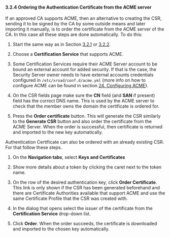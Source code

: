 #### 3.2.4 Ordering the Authentication Certificate from the ACME server

If an approved CA supports ACME, then an alternative to creating the CSR, sending it to be signed by the CA by some outside means and later importing it manually, is to order the certificate from the ACME server of the CA. In this case all these steps are done automatically. To do this:

1. Start the same way as in Section [3.2.1](#321-generating-an-authentication-key) or [3.2.2](#322-generating-a-certificate-signing-request-for-an-authentication-key).

2. Choose a **Certification Service** that supports ACME.

3. Some Certification Services require their ACME Server account to be bound an external account for added security. If that is the case, the Security Server owner needs to have external accounts credentials configured in `/etc/xroad/conf.d/acme.yml` (more info on how to configure ACME can be found in section [24. Configuring ACME](#24-configuring-acme)).

4. On the CSR fields page make sure the **CN** field (and **SAN** if present) field has the correct DNS name. This is used by the ACME server to check that the member owns the domain the certificate is ordered for.

5. Press the **Order certificate** button. This will generate the CSR similarly to the **Generate CSR** button and also order the certificate from the ACME Server. When the order is successful, then certificate is returned and imported to the new key automatically.

Authentication Certificate can also be ordered with an already existing CSR. For that follow these steps.

1. On the **Navigation tabs**, select **Keys and Certificates**

2. Show more details about a token by clicking the caret next to the token name.

3. On the row of the desired authentication key, click **Order Certificate**. This link is only shown if the CSR has been generated beforehand and there are Certificate Authorities available that support ACME and use the same Certificate Profile that the CSR was created with.

4. In the dialog that opens select the issuer of the certificate from the **Certification Service** drop-down list.

5. Click **Order**. When the order succeeds, the certificate is downloaded and imported to the chosen key automatically.